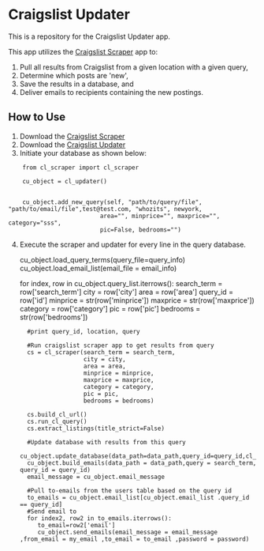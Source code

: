 Craigslist Updater
===================================

This is a repository for the Craigslist Updater app.

This app utilizes the [Craigslist Scraper](https://github.com/mikekaminsky/craigslist_scraper) app to:

1. Pull all results from Craigslist from a given location with a given query,
2. Determine which posts are 'new',
3. Save the results in a database, and
4. Deliver emails to recipients containing the new postings.


How to Use
-----------------------------------
1. Download the [Craigslist Scraper](https://github.com/mikekaminsky/craigslist_scraper)
2. Download the [Craigslist Updater](https://github.com/mikekaminsky/craigslist_updater)
3. Initiate your database as shown below:


```
    from cl_scraper import cl_scraper

    cu_object = cl_updater()


    cu_object.add_new_query(self, "path/to/query/file", "path/to/email/file",test@test.com, "whozits", newyork,
                          area="", minprice="", maxprice="", category="sss", 
                          pic=False, bedrooms="")

```


4. Execute the scraper and updater for every line in the query database.




    cu_object.load_query_terms(query_file=query_info)
    cu_object.load_email_list(email_file = email_info)

    for index, row in cu_object.query_list.iterrows():
         search_term = row['search_term']
         city = row['city']
         area = row['area']
         query_id = row['id']
         minprice = str(row['minprice'])
         maxprice = str(row['maxprice'])
         category = row['category']
         pic = row['pic']
         bedrooms = str(row['bedrooms'])


         #print query_id, location, query

         #Run craigslist scraper app to get results from query
         cs = cl_scraper(search_term = search_term,
                         city = city,
                         area = area,
                         minprice = minprice,
                         maxprice = maxprice,
                         category = category,
                         pic = pic,
                         bedrooms = bedrooms)

         cs.build_cl_url()
         cs.run_cl_query()
         cs.extract_listings(title_strict=False)

         #Update database with results from this query
         cu_object.update_database(data_path=data_path,query_id=query_id,cl_info=cs.craigslist_results)
         cu_object.build_emails(data_path = data_path,query = search_term, query_id = query_id)
         email_message = cu_object.email_message

         #Pull to-emails from the users table based on the query id
         to_emails = cu_object.email_list[cu_object.email_list .query_id == query_id]
         #Send email to
         for index2, row2 in to_emails.iterrows():
            to_email=row2['email']
            cu_object.send_emails(email_message = email_message ,from_email = my_email ,to_email = to_email ,password = password)

